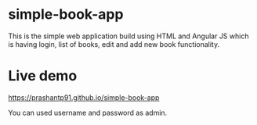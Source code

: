 # simple-book-app
This is the simple web application build using HTML and Angular JS which is having login, list of books, edit and add new book functionality.

# Live demo
https://prashantp91.github.io/simple-book-app

You can used username and password as admin.
